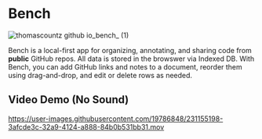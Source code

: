 # Bench

![thomascountz github io_bench_ (1)](https://github.com/Thomascountz/bench/assets/19786848/0014c93b-b798-47b9-b6dc-175ac3dfc26f)

Bench is a local-first app for organizing, annotating, and sharing code from **public** GitHub repos. All data is stored in the browswer via Indexed DB. With Bench, you can add GitHub links and notes to a document, reorder them using drag-and-drop, and edit or delete rows as needed.

## Video Demo (No Sound)
https://user-images.githubusercontent.com/19786848/231155198-3afcde3c-32a9-4124-a888-84b0b531bb31.mov

